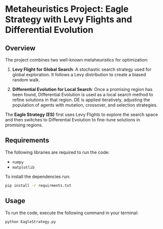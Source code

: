 # Metaheuristics Project: Eagle Strategy with Levy Flights and Differential Evolution

## Overview
The project combines two well-known metaheuristics for optimization:

1. **Levy Flight for Global Search**: A stochastic search strategy used for global exploration. It follows a Levy 
distribution to create a biased random walk.

2. **Differential Evolution for Local Search**: Once a promising region has been found, Differential Evolution is used 
as a local search method to refine solutions in that region. DE is applied iteratively, adjusting the population of 
agents with mutation, crossover, and selection strategies.

The **Eagle Strategy (ES)** first uses Levy Flights to explore the search space and then switches to Differential 
Evolution to fine-tune solutions in promising regions.

## Requirements
The following libraries are required to run the code:
- `numpy`
- `matplotlib`

To install the dependencies run:
```bash
pip install -r requirments.txt
```

## Usage
To run the code, execute the following command in your terminal:
```bash
python EagleStrategy.py
```